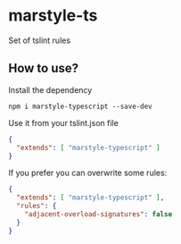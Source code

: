 # marstyle-ts

Set of tslint rules

## How to use?

Install the dependency

```shell
npm i marstyle-typescript --save-dev
```

Use it from your tslint.json file

```json
{
  "extends": [ "marstyle-typescript" ]
}
```

If you prefer you can overwrite some rules:

```json
{
  "extends": [ "marstyle-typescript" ],
  "rules": {
    "adjacent-overload-signatures": false
  }
}
```

